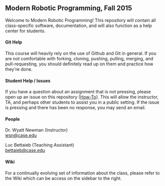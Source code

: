 ## Modern Robotic Programming, Fall 2015
Welcome to Modern Robotic Programming!  This repository will contain all class-specific software, documentation,
and will also function as a help center for students.

#### Git Help
This course will heavily rely on the use of Github and Git in general.  If you are not comfortable with forking, cloning, pushing, pulling, merging, and pull-requesting, you should definitely read up on them and practice how they're done.

#### Student Help / Issues
If you have a question about an assignment that is not pressing, please open up an issue on this repository 
(<a href="https://help.github.com/articles/creating-an-issue/">How-To</a>).  This will allow the instructor, TA, and perhaps
other students to assist you in a public setting.  If the issue is pressing and there has been no response, you may send an email.

#### People
Dr. Wyatt Newman (Instructor)
<br>wsn@case.edu

Luc Bettaieb (Teaching Assistant)
<br>bettaieb@case.edu

#### Wiki
For a continually evolving set of information about the class, please refer to the Wiki which can be access on the sidebar 
to the right.
